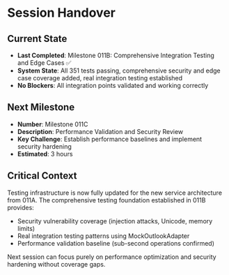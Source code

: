 # Session Handover

## Current State
- **Last Completed**: Milestone 011B: Comprehensive Integration Testing and Edge Cases ✅
- **System State**: All 351 tests passing, comprehensive security and edge case coverage added, real integration testing established
- **No Blockers**: All integration points validated and working correctly

## Next Milestone
- **Number**: Milestone 011C
- **Description**: Performance Validation and Security Review
- **Key Challenge**: Establish performance baselines and implement security hardening
- **Estimated**: 3 hours

## Critical Context
Testing infrastructure is now fully updated for the new service architecture from 011A. The comprehensive testing foundation established in 011B provides:
- Security vulnerability coverage (injection attacks, Unicode, memory limits)
- Real integration testing patterns using MockOutlookAdapter
- Performance validation baseline (sub-second operations confirmed)

Next session can focus purely on performance optimization and security hardening without coverage gaps.